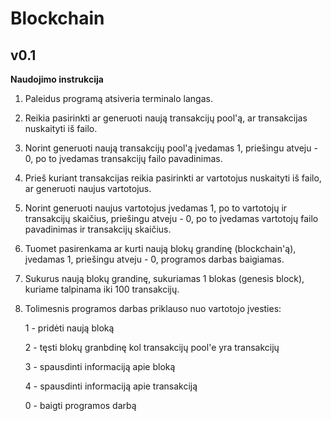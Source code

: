# Blockchain

## v0.1

**Naudojimo instrukcija**
1. Paleidus programą atsiveria terminalo langas.
2. Reikia pasirinkti ar generuoti naują transakcijų pool'ą, ar transakcijas nuskaityti iš failo.
3. Norint generuoti naują transakcijų pool'ą įvedamas 1, priešingu atveju - 0, po to įvedamas transakcijų failo pavadinimas.
4. Prieš kuriant transakcijas reikia pasirinkti ar vartotojus nuskaityti iš failo, ar generuoti naujus vartotojus.
5. Norint generuoti naujus vartotojus įvedamas 1, po to vartotojų ir transakcijų skaičius, priešingu atveju - 0, po to įvedamas vartotojų failo pavadinimas ir transakcijų skaičius.
6. Tuomet pasirenkama ar kurti naują blokų grandinę (blockchain'ą), įvedamas 1, priešingu atveju - 0, programos darbas baigiamas.
7. Sukurus naują blokų grandinę, sukuriamas 1 blokas (genesis block), kuriame talpinama iki 100 transakcijų.
8. Tolimesnis programos darbas priklauso nuo vartotojo įvesties:

    1 - pridėti naują bloką
  
    2 - tęsti blokų granbdinę kol transakcijų pool'e yra transakcijų
  
    3 - spausdinti informaciją apie bloką
  
    4 - spausdinti informaciją apie transakciją
  
    0 - baigti programos darbą
